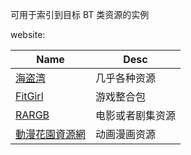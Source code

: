 
可用于索引到目标 BT 类资源的实例

website: 

[hdw]: https://thepiratebay.org
[fitgirl]: https://fitgirl-repacks.site
[rargb]: https://rargb.to
[dmhy]: https://share.dmhy.org

| Name | Desc |
| ---- | ---- |
| [海盗湾][hdw] | 几乎各种资源 |
| [FitGirl][fitgirl] | 游戏整合包 |
| [RARGB][rargb] | 电影或者剧集资源 |
| [動漫花園資源網][dmhy] | 动画漫画资源 |
